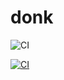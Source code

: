 # donk
<img src="https://camo.githubusercontent.com/8fb7340d34d5495c52d298b95a1bbaaa4f7010f3a545496a9f3221d18360fcb9/68747470733a2f2f692e696d6775722e636f6d2f4b4b4e6a3367652e6a7067" alt="CI" data-canonical-src="https://i.imgur.com/KKNj3ge.jpg" style="max-width: 100%;">

[![CI](https://github.com/markdown-it/markdown-it/workflows/CI/badge.svg)](https://github.com/markdown-it/markdown-it/actions)
